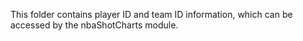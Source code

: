 This folder contains player ID and team ID information, which can be accessed
by the nbaShotCharts module.